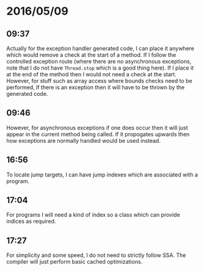 # 2016/05/09

## 09:37

Actually for the exception handler generated code, I can place it anywhere
which would remove a check at the start of a method. If I follow the controlled
exception route (where there are no asynchronous exceptions, note that I do
not have `Thread.stop` which is a good thing here). If I place it at the end
of the method then I would not need a check at the start. However, for stuff
such as array access where bounds checks need to be performed, if there is
an exception then it will have to be thrown by the generated code.

## 09:46

However, for asynchronous exceptions if one does occur then it will just appear
in the current method being called. If it propogates upwards then how
exceptions are normally handled would be used instead.

## 16:56

To locate jump targets, I can have jump indexes which are associated with a
program.

## 17:04

For programs I will need a kind of index so a class which can provide indices
as required.

## 17:27

For simplicity and some speed, I do not need to strictly follow SSA. The
compiler will just perform basic cached optimizations.


